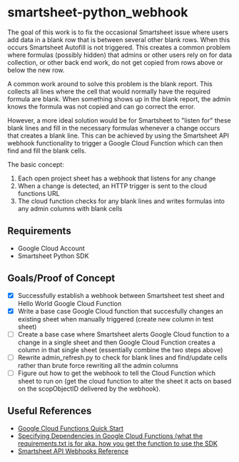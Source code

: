 # smartsheet-python_webhook
The goal of this work is to fix the occasional Smartsheet issue where users add data in a blank row that is between several other blank rows.  When this occurs Smartsheet Autofill is not triggered.  This creates a common problem where formulas (possibly hidden) that admins or other users rely on for data collection, or other back end work, do not get copied from rows above or below the new row.  

A common work around to solve this problem is the blank report.  This collects all lines where the cell that would normally have the required formula are blank.  When something shows up in the blank report, the admin knows the formula was not copied and can go correct the error.  

However, a more ideal solution would be for Smartsheet to "listen for" these blank lines and fill in the necessary formulas whenever a change occurs that creates a blank line.  This can be achieved by using the Smartsheet API webhook functionality to trigger a Google Cloud Function which can then find and fill the blank cells.  

The basic concept:
1. Each open project sheet has a webhook that listens for any change
2. When a change is detected, an HTTP trigger is sent to the cloud functions URL
3. The cloud function checks for any blank lines and writes formulas into any admin columns with blank cells

## Requirements
* Google Cloud Account
* Smartsheet Python SDK

## Goals/Proof of Concept
- [x] Successfully establish a webhook between Smartsheet test sheet and Hello World Google Cloud Function
- [x] Write a base case Google Cloud function that succesfully changes an existing sheet when manually triggered (create new column in test sheet)
- [ ] Create a base case where Smartsheet alerts Google Cloud function to a change in a single sheet and then Google Cloud Function creates a column in that single sheet (essentially combine the two steps above)
- [ ] Rewrite admin_refresh.py to check for blank lines and find/update cells rather than brute force rewriting all the admin columns
- [ ] Figure out how to get the webhook to tell the Cloud Function which sheet to run on (get the cloud function to alter the sheet it acts on based on the scopObjectID delivered by the webhook). 

## Useful References
- [Google Cloud Functions Quick Start](https://cloud.google.com/functions/docs/quickstart-console)
- [Specifying Dependencies in Google Cloud Functions (what the requirements.txt is for aka. how you get the function to use the SDK](https://cloud.google.com/functions/docs/writing/specifying-dependencies-python)
- [Smartsheet API Webhooks Reference](https://smartsheet-platform.github.io/api-docs/#webhooks-reference)
